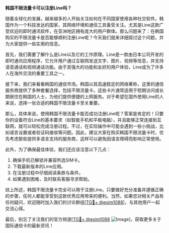 **韩国不限流量卡可以注册Line吗？**

随着全球化的发展，越来越多的人开始关注如何在不同国家使用各种社交软件。韩国作为一个科技发达的国家，其网络环境和通信工具备受关注。尤其是Line这款广受欢迎的即时通讯软件，在亚洲地区拥有庞大的用户群体。那么问题来了：在韩国购买的不限流量卡是否能够顺利注册Line呢？今天我们就来详细探讨这个问题，并为大家提供一些实用的信息。

首先，我们需要了解什么是Line以及它的工作原理。Line是一款由日本公司开发的即时通讯应用程序，它允许用户通过互联网发送文字、图片、视频等信息，并支持语音通话和视频通话功能。由于其强大的功能和友好的用户体验，Line成为了许多人在海外交流的重要工具之一。

接下来，我们来看看韩国的通信市场。韩国以其高速稳定的网络著称，这里的通信服务商提供了多种套餐选择，包括不限流量卡。这些卡片通常适用于短期访问或长期居住在韩国的人士，为他们提供便捷的上网服务。对于希望在国外使用Line的人来说，选择一张合适的韩国不限流量卡至关重要。

那么，具体来说，使用韩国不限流量卡能否成功注册Line呢？答案是肯定的！只要你的设备符合Line的基本要求（如智能手机和平板电脑），并且能够正常连接到互联网，就可以轻松完成注册过程。不过，在实际操作中可能会遇到一些小挑战，比如语言设置或者验证码接收等问题。因此，建议大家在购买韩国不限流量卡时，优先考虑那些提供多语言支持的服务商，这样可以避免因语言障碍而影响正常使用。

此外，为了确保最佳体验，我们还应该注意以下几点：
1. 确保手机已解锁并兼容所选SIM卡。
2. 下载最新版本的Line应用。
3. 在注册过程中仔细阅读条款与条件。
4. 如果遇到困难，及时联系客服寻求帮助。

综上所述，韩国不限流量卡完全可以用于注册Line。只要做好充分准备并遵循正确的步骤，任何人都能享受到这款优秀应用带来的便利。当然，如果您对相关产品有任何疑问，欢迎随时加入我们的讨论群组[[TG💪+ @esim1088](https://t.me/s/esim1088)]，与其他用户一起交流心得。

最后，别忘了关注我们的官方频道[[TG💪+ @esim1088](https://t.me/s/esim1088) ![Image](https://i.postimg.cc/4NQfJmqS/Snipaste-2025-05-13-00-14-12.png)]，获取更多关于国际通信卡的最新资讯！
